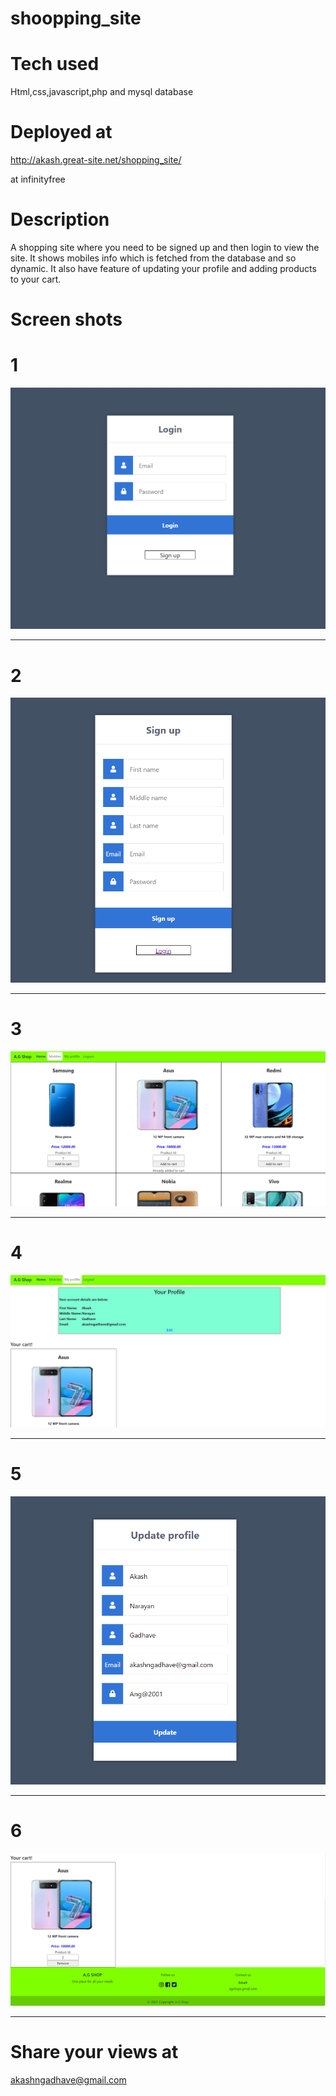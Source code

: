 # shoopping_site 
# Tech used
Html,css,javascript,php and mysql database

# Deployed at

http://akash.great-site.net/shopping_site/

at infinityfree

# Description
A shopping site where you need to be signed up and then login to view the site. It shows mobiles info which is fetched from the database and so dynamic. It also have feature of updating your profile and adding products to your cart.

# Screen shots
# 1
<img src="https://raw.githubusercontent.com/Akash2001/shoopping_site/main/images/login.png" /><br/><hr/>
# 2
<img src="https://raw.githubusercontent.com/Akash2001/shoopping_site/main/images/sgnup.png" /><br/><hr/>
# 3
<img src="https://raw.githubusercontent.com/Akash2001/shoopping_site/main/images/ss3.png" /><br/><hr/>
# 4
<img src="https://raw.githubusercontent.com/Akash2001/shoopping_site/main/images/ss4.png" /><br/><hr/>
# 5
<img src="https://raw.githubusercontent.com/Akash2001/shoopping_site/main/images/ss5.png" /><br/><hr/>
# 6
<img src="https://raw.githubusercontent.com/Akash2001/shoopping_site/main/images/ss6.png" /><br/><hr/>


# Share your views at
akashngadhave@gmail.com
